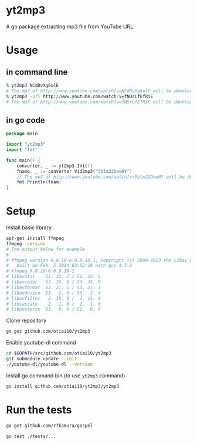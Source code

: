 # yt2mp3
A go package extracting mp3 file from YouTube URL.

# Usage
## in command line
```sh
% yt2mp3 NCdDvXg6olE
# The mp3 of http://www.youtube.com/watch?v=NCdDvXg6olE will be downloaded
% yt2mp3 -url http://www.youtube.com/watch?v=fNDrLfEfRiE
# The mp3 of http://www.youtube.com/watch?v=fNDrLfEfRiE will be downloaded
```
## in go code
```go
package main

import "yt2mp3"
import "fmt"

func main() {
    converter, _ := yt2mp3.Init()
    fname, _ := converter.Vid2mp3("5blm22DeeHY")
    // The mp3 of http://www.youtube.com/watch?v=5blm22DeeHY will be downloaded
    fmt.Println(fnam)
}
```

# Setup
Install basic library
```sh
apt-get install ffmpeg
ffmpeg -version
# The output below for example
#
# ffmpeg version 0.8.10-6:0.8.10-1, Copyright (c) 2000-2013 the Libav developers
#   built on Feb  5 2014 03:52:19 with gcc 4.7.2
# ffmpeg 0.8.10-6:0.8.10-1
# libavutil    51. 22. 2 / 51. 22. 2
# libavcodec   53. 35. 0 / 53. 35. 0
# libavformat  53. 21. 1 / 53. 21. 1
# libavdevice  53.  2. 0 / 53.  2. 0
# libavfilter   2. 15. 0 /  2. 15. 0
# libswscale    2.  1. 0 /  2.  1. 0
# libpostproc  52.  0. 0 / 52.  0. 0
```
Clone repository
```sh
go get github.com/otiai10/yt2mp3
```
Enable youtube-dl command
```sh
cd $GOPATH/src/github.com/otiai10/yt2mp3
git submodule update --init
./youtube-dl/youtube-dl --version
```
Install go command bin (to use `yt2mp3` command)
```sh
go install github.com/otiai10/yt2mp3/yt2mp3
```
# Run the tests
```sh
go get github.com/r7kamura/gospel
```
```sh
go test ./tests/...
```
